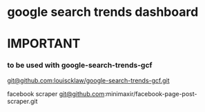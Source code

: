 # google search trends dashboard
# IMPORTANT

### to be used with google-search-trends-gcf
[git@github.com:louiscklaw/google-search-trends-gcf.git](git@github.com:louiscklaw/google-search-trends-gcf.git)


facebook scraper
git@github.com:minimaxir/facebook-page-post-scraper.git

